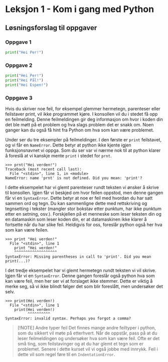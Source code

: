 # Leksjon 1 - Kom i gang med Python

## Løsningsforslag til oppgaver

### Oppgave 1

```Python
print("Hei Per!")
```

### Oppgave 2

```Python
print("Hei Per!")
print("Hei Pål!")
print("Hei Espen!")
```

### Oppgave 3

Hvis du skriver noe feil, for eksempel glemmer hermetegn, parenteser eller
feilstaver print, vil ikke programmet kjøre. I konsollen vil du i stedet få opp
en feilmelding. Denne feilmeldingen gir deg informasjon om hvor i koden din det
ble møtt på et problem og hva slags problem det er snakk om. Noen ganger kan du
også få hint fra Python om hva som kan være problemet.

Under ser du tre eksempler på feilmeldinger. I den første er `print` feilstavet,
og vi får en `NameError`. Dette betyr at python ikke kjente igjen
funksjonsnavnet vi oppga. Som du ser var vi nærme nok til at python klarer å
foreslå at vi kanskje mente `print` i stedet for `prnt`.

```
>>> prnt("Hei verden!")
Traceback (most recent call last):
  File "<stdin>", line 1, in <module>
NameError: name 'prnt' is not defined. Did you mean: 'print'?
```

I dette eksempelet har vi glemt parenteser rundt teksten vi ønsker å skrive til
konsollen. Igjen får vi beskjed om hvor feilen oppstod, men denne gangen får vi
en `SyntaxError`. Dette betyr at noe er feil med hvordan du har satt sammen ord
og tegn. Du kan sammenligne dette med rettskriving og tegnsetting i tekster
(mangler stor bokstav etter punktum, har ikke punktum etter en setning, osv.).
Forskjellen på et menneske som leser teksten din og en datamaskin som leser
koden din, er at datamaskinen ikke klarer å fortsette når du har slike feil.
Heldigvis for oss, foreslår python også her hva som kan være feilen.

```
>>> print "Hei verden!"
  File "<stdin>", line 1
    print "Hei verden!"
    ^^^^^^^^^^^^^^^^^^^
SyntaxError: Missing parentheses in call to 'print'. Did you mean print(...)?
```

I det tredje eksempelet har vi glemt hermetegn rundt teksten vi vil skrive.
Igjen får vi en `SyntaxError`. Denne gangen foreslår også python hva som kan
være feil, men her ser vi at forslaget ikke stemmer. Dette er viktig å merke
seg, så vi ikke blindt følger det som blir foreslått, men undersøker det selv.

```
>>> print(Hei verden!)
  File "<stdin>", line 1
    print(Hei verden!)
          ^^^^^^^^^^
SyntaxError: invalid syntax. Perhaps you forgot a comma?
```

> [!NOTE] Andre typer feil Det finnes mange andre feiltyper i python, som du
> sikkert vil møte på etterhvert. Når de oppstår, pass på at du leser
> feilmeldingen og undersøker hva som kan være feil. Ofte er det små ting, som
> feilstavinger og at du har glemt et tegn som er problemet. Senere i dette
> kurset vil vi også jobbe med innrykk. Feil i dette vil som regel føre til en
> `IndentationError`.
